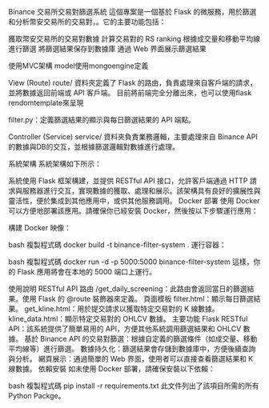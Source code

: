 Binance 交易所交易對篩選系統
這個專案是一個基於 Flask 的微服務，用於篩選和分析幣安交易所的交易對，。它的主要功能包括：

獲取幣安交易所的交易對數據
計算交易對的 RS ranking
根據成交量和移動平均線進行篩選
將篩選結果保存到數據庫
通過 Web 界面展示篩選結果

使用MVC架構
model使用mongoengine定義

View (Route)
route/ 資料夾定義了 Flask 的路由，負責處理來自客戶端的請求，並將數據返回前端或 API 客戶端。
目前將前端完全分離出來，也可以使用flask rendomtemplate來呈現

filter.py：定義篩選結果的顯示與每日篩選結果的 API 端點。


Controller (Service)
service/ 資料夾負責業務邏輯，主要處理來自 Binance API 的數據與DB的交互，並根據篩選邏輯對數據進行處理。


系統架構
系統架構如下所示：



系統使用 Flask 框架構建，並提供 RESTful API 接口，允許客戶端通過 HTTP 請求與服務器進行交互，實現數據的獲取、處理和展示。該架構具有良好的擴展性與靈活性，便於集成到其他應用中，或供其他服務調用。
Docker 部署
使用 Docker 可以方便地部署該應用。請確保你已經安裝 Docker，然後按以下步驟運行應用：

構建 Docker 映像：

bash
複製程式碼
docker build -t binance-filter-system .
運行容器：

bash
複製程式碼
docker run -d -p 5000:5000 binance-filter-system
這樣，你的 Flask 應用將會在本地的 5000 端口上運行。

使用說明
RESTful API 路由
/get_daily_screening：此路由會返回當日的篩選結果。使用 Flask 的 @route 裝飾器來定義。
頁面模板
filter.html：顯示每日篩選結果。
get_kline.html：用於提交請求以獲取特定交易對的 K 線數據。
kline_data.html：顯示特定交易對的 OHLCV 數據。
主要功能
Flask RESTful API：該系統提供了簡單易用的 API，方便其他系統調用篩選結果和 OHLCV 數據。
基於 Binance API 的交易對篩選：根據自定義的篩選條件（如成交量、移動平均線等）進行篩選。
數據持久化：篩選結果會存儲到數據庫中，方便後續查詢與分析。
網頁展示：通過簡單的 Web 界面，使用者可以直接查看篩選結果和 K 線數據。
依賴安裝
如未使用 Docker 部署，請確保安裝以下依賴：

bash
複製程式碼
pip install -r requirements.txt
此文件列出了該項目所需的所有 Python Packge。